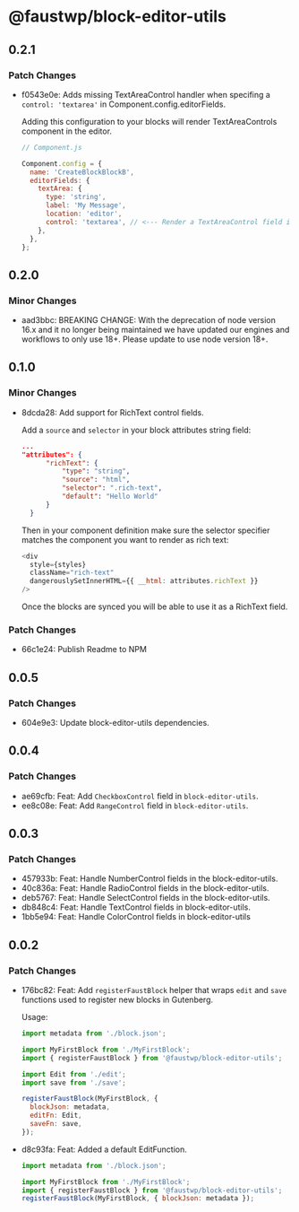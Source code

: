 # @faustwp/block-editor-utils

## 0.2.1

### Patch Changes

- f0543e0e: Adds missing TextAreaControl handler when specifing a `control: 'textarea'` in Component.config.editorFields.

  Adding this configuration to your blocks will render TextAreaControls component in the editor.

  ```js
  // Component.js

  Component.config = {
    name: 'CreateBlockBlockB',
    editorFields: {
      textArea: {
        type: 'string',
        label: 'My Message',
        location: 'editor',
        control: 'textarea', // <--- Render a TextAreaControl field in the Gutenberg editor
      },
    },
  };
  ```

## 0.2.0

### Minor Changes

- aad3bbc: BREAKING CHANGE: With the deprecation of node version 16.x and it no longer being maintained we have updated our engines and workflows to only use 18+. Please update to use node version 18+.

## 0.1.0

### Minor Changes

- 8dcda28: Add support for RichText control fields.

  Add a `source` and `selector` in your block attributes string field:

  ```json
  ...
  "attributes": {
  		"richText": {
  			"type": "string",
  			"source": "html",
  			"selector": ".rich-text",
  			"default": "Hello World"
  		}
  	}
  ```

  Then in your component definition make sure the selector specifier matches the component you want to render as rich text:

  ```js
  <div
    style={styles}
    className="rich-text"
    dangerouslySetInnerHTML={{ __html: attributes.richText }}
  />
  ```

  Once the blocks are synced you will be able to use it as a RichText field.

### Patch Changes

- 66c1e24: Publish Readme to NPM

## 0.0.5

### Patch Changes

- 604e9e3: Update block-editor-utils dependencies.

## 0.0.4

### Patch Changes

- ae69cfb: Feat: Add `CheckboxControl` field in `block-editor-utils`.
- ee8c08e: Feat: Add `RangeControl` field in `block-editor-utils`.

## 0.0.3

### Patch Changes

- 457933b: Feat: Handle NumberControl fields in the block-editor-utils.
- 40c836a: Feat: Handle RadioControl fields in the block-editor-utils.
- deb5767: Feat: Handle SelectControl fields in the block-editor-utils.
- db848c4: Feat: Handle TextControl fields in block-editor-utils.
- 1bb5e94: Feat: Handle ColorControl fields in block-editor-utils

## 0.0.2

### Patch Changes

- 176bc82: Feat: Add `registerFaustBlock` helper that wraps `edit` and `save` functions used to register new blocks in Gutenberg.

  Usage:

  ```js
  import metadata from './block.json';

  import MyFirstBlock from './MyFirstBlock';
  import { registerFaustBlock } from '@faustwp/block-editor-utils';

  import Edit from './edit';
  import save from './save';

  registerFaustBlock(MyFirstBlock, {
    blockJson: metadata,
    editFn: Edit,
    saveFn: save,
  });
  ```

- d8c93fa: Feat: Added a default EditFunction.

  ```js
  import metadata from './block.json';

  import MyFirstBlock from './MyFirstBlock';
  import { registerFaustBlock } from '@faustwp/block-editor-utils';
  registerFaustBlock(MyFirstBlock, { blockJson: metadata });
  ```
